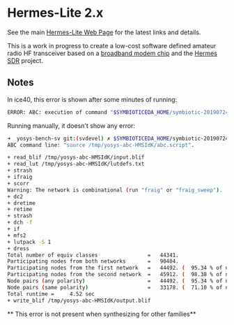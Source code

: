 Hermes-Lite 2.x
===============

See the main [Hermes-Lite Web Page](http://www.hermeslite.com) for the latest links and details.

This is a work in progress to create a low-cost software defined amateur radio HF transceiver based on a [broadband modem chip](http://www.analog.com/en/broadband-products/broadband-codecs/ad9866/products/product.html) and the [Hermes SDR](http://openhpsdr.org/wiki/index.php?title=HERMES) project.

## Notes
In ice40, this error is shown after some minutes of running:
```bash
ERROR: ABC: execution of command "$SYMBIOTICEDA_HOME/symbiotic-20190724A-symbiotic/lib/yosys-abc -s -f /tmp/yosys-abc-HMSIdK/abc.script 2>&1" failed: return code -1.
```
Running manually, it doesn't show any error:
```bash
➜  yosys-bench-sv git:(svdevel) ✗ $SYMBIOTICEDA_HOME/symbiotic-20190724A-symbiotic/lib/yosys-abc -s -f /tmp/yosys-abc-HMSIdK/abc.script
ABC command line: "source /tmp/yosys-abc-HMSIdK/abc.script".

+ read_blif /tmp/yosys-abc-HMSIdK/input.blif 
+ read_lut /tmp/yosys-abc-HMSIdK/lutdefs.txt 
+ strash 
+ ifraig 
+ scorr 
Warning: The network is combinational (run "fraig" or "fraig_sweep").
+ dc2 
+ dretime 
+ retime 
+ strash 
+ dch -f 
+ if 
+ mfs2 
+ lutpack -S 1 
+ dress 
Total number of equiv classes                =   44341.
Participating nodes from both networks       =   90404.
Participating nodes from the first network   =   44492. (  95.34 % of nodes)
Participating nodes from the second network  =   45912. (  98.38 % of nodes)
Node pairs (any polarity)                    =   44492. (  95.34 % of names can be moved)
Node pairs (same polarity)                   =   33178. (  71.10 % of names can be moved)
Total runtime =     4.52 sec
+ write_blif /tmp/yosys-abc-HMSIdK/output.blif 
```

** This error is not present when synthesizing for other families**
